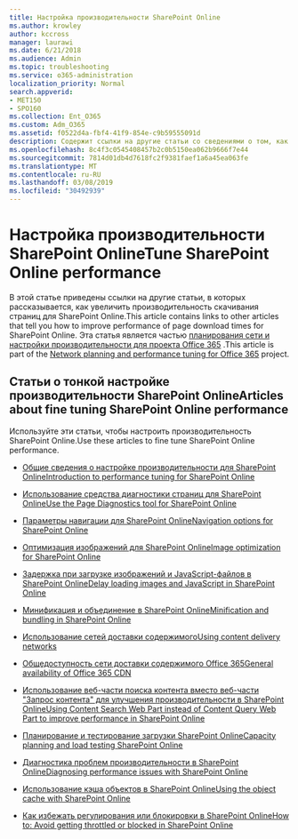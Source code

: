 ```yaml
---
title: Настройка производительности SharePoint Online
ms.author: krowley
author: kccross
manager: laurawi
ms.date: 6/21/2018
ms.audience: Admin
ms.topic: troubleshooting
ms.service: o365-administration
localization_priority: Normal
search.appverid:
- MET150
- SPO160
ms.collection: Ent_O365
ms.custom: Adm_O365
ms.assetid: f0522d4a-fbf4-41f9-854e-c9b59555091d
description: Содержит ссылки на другие статьи со сведениями о том, как увеличить производительность скачивания страниц для SharePoint Online.
ms.openlocfilehash: 8c4f3c0545408457b2c0b5150ea062b9666f7e44
ms.sourcegitcommit: 7814d01db4d7618fc2f9381faef1a6a45ea063fe
ms.translationtype: MT
ms.contentlocale: ru-RU
ms.lasthandoff: 03/08/2019
ms.locfileid: "30492939"
---
```

# <a name="tune-sharepoint-online-performance"></a><span data-ttu-id="5bf07-103">Настройка производительности SharePoint Online</span><span class="sxs-lookup"><span data-stu-id="5bf07-103">Tune SharePoint Online performance</span></span>

<span data-ttu-id="5bf07-104">В этой статье приведены ссылки на другие статьи, в которых рассказывается, как увеличить производительность скачивания страниц для SharePoint Online.</span><span class="sxs-lookup"><span data-stu-id="5bf07-104">This article contains links to other articles that tell you how to improve performance of page download times for SharePoint Online.</span></span> <span data-ttu-id="5bf07-105">Эта статья является частью [планирования сети и настройки производительности для проекта Office 365](https://aka.ms/tune) .</span><span class="sxs-lookup"><span data-stu-id="5bf07-105">This article is part of the [Network planning and performance tuning for Office 365](https://aka.ms/tune) project.</span></span>
   
## <a name="articles-about-fine-tuning-sharepoint-online-performance"></a><span data-ttu-id="5bf07-106">Статьи о тонкой настройке производительности SharePoint Online</span><span class="sxs-lookup"><span data-stu-id="5bf07-106">Articles about fine tuning SharePoint Online performance</span></span>

<span data-ttu-id="5bf07-107">Используйте эти статьи, чтобы настроить производительность SharePoint Online.</span><span class="sxs-lookup"><span data-stu-id="5bf07-107">Use these articles to fine tune SharePoint Online performance.</span></span>
  
- [<span data-ttu-id="5bf07-108">Общие сведения о настройке производительности для SharePoint Online</span><span class="sxs-lookup"><span data-stu-id="5bf07-108">Introduction to performance tuning for SharePoint Online</span></span>](introduction-to-performance-tuning-for-sharepoint-online.md)
    
- [<span data-ttu-id="5bf07-109">Использование средства диагностики страниц для SharePoint Online</span><span class="sxs-lookup"><span data-stu-id="5bf07-109">Use the Page Diagnostics tool for SharePoint Online</span></span>](page-diagnostics-for-spo.md)
    
- [<span data-ttu-id="5bf07-110">Параметры навигации для SharePoint Online</span><span class="sxs-lookup"><span data-stu-id="5bf07-110">Navigation options for SharePoint Online</span></span>](navigation-options-for-sharepoint-online.md)
    
- [<span data-ttu-id="5bf07-111">Оптимизация изображений для SharePoint Online</span><span class="sxs-lookup"><span data-stu-id="5bf07-111">Image optimization for SharePoint Online</span></span>](image-optimization-for-sharepoint-online.md)
    
- [<span data-ttu-id="5bf07-112">Задержка при загрузке изображений и JavaScript-файлов в SharePoint Online</span><span class="sxs-lookup"><span data-stu-id="5bf07-112">Delay loading images and JavaScript in SharePoint Online</span></span>](delay-loading-images-and-javascript-in-sharepoint-online.md)
    
- [<span data-ttu-id="5bf07-113">Минификация и объединение в SharePoint Online</span><span class="sxs-lookup"><span data-stu-id="5bf07-113">Minification and bundling in SharePoint Online</span></span>](minification-and-bundling-in-sharepoint-online.md)
    
- [<span data-ttu-id="5bf07-114">Использование сетей доставки содержимого</span><span class="sxs-lookup"><span data-stu-id="5bf07-114">Using content delivery networks</span></span>](using-content-delivery-networks-with-sharepoint-online.md)
    
 - [<span data-ttu-id="5bf07-115">Общедоступность сети доставки содержимого Office 365</span><span class="sxs-lookup"><span data-stu-id="5bf07-115">General availability of Office 365 CDN</span></span>](https://dev.office.com/blogs/general-availability-of-office-365-cdn)
    
- [<span data-ttu-id="5bf07-116">Использование веб-части поиска контента вместо веб-части "Запрос контента" для улучшения производительности в SharePoint Online</span><span class="sxs-lookup"><span data-stu-id="5bf07-116">Using Content Search Web Part instead of Content Query Web Part to improve performance in SharePoint Online</span></span>](using-content-search-web-part-instead-of-content-query-web-part-to-improve-perfo.md)
    
- [<span data-ttu-id="5bf07-117">Планирование и тестирование загрузки SharePoint Online</span><span class="sxs-lookup"><span data-stu-id="5bf07-117">Capacity planning and load testing SharePoint Online</span></span>](capacity-planning-and-load-testing-sharepoint-online.md)
    
- [<span data-ttu-id="5bf07-118">Диагностика проблем производительности в SharePoint Online</span><span class="sxs-lookup"><span data-stu-id="5bf07-118">Diagnosing performance issues with SharePoint Online</span></span>](diagnosing-performance-issues-with-sharepoint-online.md)
    
- [<span data-ttu-id="5bf07-119">Использование кэша объектов в SharePoint Online</span><span class="sxs-lookup"><span data-stu-id="5bf07-119">Using the object cache with SharePoint Online</span></span>](using-the-object-cache-with-sharepoint-online.md)
    
- [<span data-ttu-id="5bf07-120">Как избежать регулирования или блокировки в SharePoint Online</span><span class="sxs-lookup"><span data-stu-id="5bf07-120">How to: Avoid getting throttled or blocked in SharePoint Online</span></span>](https://msdn.microsoft.com/en-us/library/office/dn889829.aspx)
    


